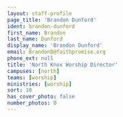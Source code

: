 ```yaml
---
layout: staff-profile
page_title: 'Brandon Dunford'
ident: brandon-dunford
first_name: Brandon
last_name: Dunford
display_name: 'Brandon Dunford'
email: BrandonD@faithpromise.org
phone_ext: null
title: 'North Knox Worship Director'
campuses: [north]
teams: [worship]
ministries: [worship]
sort: 10
has_cover_photo: false
number_photos: 0
---
```



